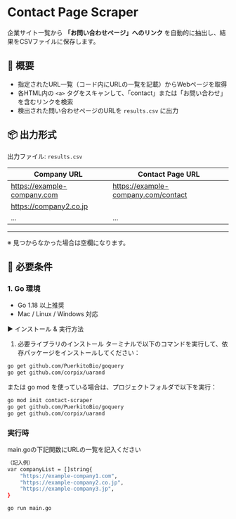 # Contact Page Scraper

企業サイト一覧から **「お問い合わせページ」へのリンク** を自動的に抽出し、結果をCSVファイルに保存します。

## 📝 概要

- 指定されたURL一覧（コード内にURLの一覧を記載）からWebページを取得
- 各HTML内の `<a>` タグをスキャンして、「contact」または「お問い合わせ」を含むリンクを検索
- 検出された問い合わせページのURLを `results.csv` に出力

## 📦 出力形式

出力ファイル: `results.csv`

| Company URL                        | Contact Page URL                 |
|-----------------------------------|----------------------------------|
| https://example-company.com       | https://example-company.com/contact |
| https://company2.co.jp            |                                  |
| ...                               | ...                              |
---

※ 見つからなかった場合は空欄になります。

## 🔧 必要条件

### 1. Go 環境

- Go 1.18 以上推奨  
- Mac / Linux / Windows 対応

▶️ インストール & 実行方法
1. 必要ライブラリのインストール
ターミナルで以下のコマンドを実行して、依存パッケージをインストールしてください：

```bash
go get github.com/PuerkitoBio/goquery
go get github.com/corpix/uarand
```
または go mod を使っている場合は、プロジェクトフォルダで以下を実行：

```bash
go mod init contact-scraper
go get github.com/PuerkitoBio/goquery
go get github.com/corpix/uarand
```

### 実行時
main.goの下記関数にURLの一覧を記入ください

```bash
（記入例）
var companyList = []string{
	"https://example-company1.com",
	"https://example-company2.co.jp",
	"https://example-company3.jp",
}
```

```bash
go run main.go
```
